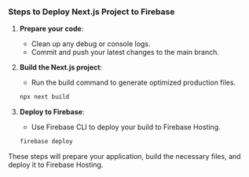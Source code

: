 ### Steps to Deploy Next.js Project to Firebase

1. **Prepare your code**:
   - Clean up any debug or console logs.
   - Commit and push your latest changes to the main branch.

2. **Build the Next.js project**:
   - Run the build command to generate optimized production files.
   ```bash
   npx next build
   ```

3. **Deploy to Firebase**:
   - Use Firebase CLI to deploy your build to Firebase Hosting.
   ```bash
   firebase deploy
   ```

These steps will prepare your application, build the necessary files, and deploy it to Firebase Hosting.
